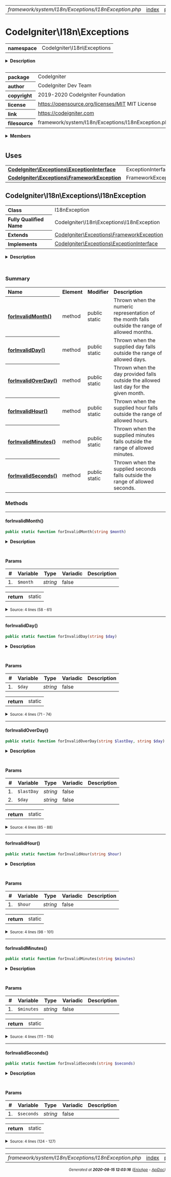 


 



<table>
<tr>
<td style="width:100%"><em>framework/system/I18n/Exceptions/I18nException.php</em></td>
<td><a href="../../../../../../../api/index.md">index</a></td>
<td><a href="../../../../../../../api/vendor/codeigniter4/framework/system/Honeypot/Honeypot.md">prev</a></td>
<td><a href="../../../../../../../api/vendor/codeigniter4/framework/system/I18n/Time.md">next</a></td>
</tr>
</table>







# CodeIgniter\I18n\Exceptions 
<table style="text-align:left">
<tr><th>namespace</th><td>CodeIgniter\I18n\Exceptions</td></tr>
</table>

<details>
<summary style="margin-bottom:12px;"><strong>Description</strong></summary>

<table>
<tr><td>
CodeIgniter
</td></tr>
</table>

<table>
<tr><td>
An open source application development framework for PHP

This content is released under the MIT License (MIT)

Copyright (c) 2014-2019 British Columbia Institute of Technology
Copyright (c) 2019-2020 CodeIgniter Foundation

Permission is hereby granted, free of charge, to any person obtaining a copy
of this software and associated documentation files (the "Software"), to deal
in the Software without restriction, including without limitation the rights
to use, copy, modify, merge, publish, distribute, sublicense, and/or sell
copies of the Software, and to permit persons to whom the Software is
furnished to do so, subject to the following conditions:

The above copyright notice and this permission notice shall be included in
all copies or substantial portions of the Software.

THE SOFTWARE IS PROVIDED "AS IS", WITHOUT WARRANTY OF ANY KIND, EXPRESS OR
IMPLIED, INCLUDING BUT NOT LIMITED TO THE WARRANTIES OF MERCHANTABILITY,
FITNESS FOR A PARTICULAR PURPOSE AND NONINFRINGEMENT. IN NO EVENT SHALL THE
AUTHORS OR COPYRIGHT HOLDERS BE LIABLE FOR ANY CLAIM, DAMAGES OR OTHER
LIABILITY, WHETHER IN AN ACTION OF CONTRACT, TORT OR OTHERWISE, ARISING FROM,
OUT OF OR IN CONNECTION WITH THE SOFTWARE OR THE USE OR OTHER DEALINGS IN
THE SOFTWARE.
</td></tr>
</table>

</details>



<table style="text-align:left">
<tr style="vertical-align:top;">
<th>package</th>
<td>CodeIgniter
</td>
</tr>
<tr style="vertical-align:top;">
<th>author</th>
<td>CodeIgniter Dev Team
</td>
</tr>
<tr style="vertical-align:top;">
<th>copyright</th>
<td>2019-2020 CodeIgniter Foundation
</td>
</tr>
<tr style="vertical-align:top;">
<th>license</th>
<td><a href="https://opensource.org/licenses/MIT">https://opensource.org/licenses/MIT</a>    MIT License
</td>
</tr>
<tr style="vertical-align:top;">
<th>link</th>
<td><a href="https://codeigniter.com">https://codeigniter.com</a>

</td>
</tr>
<tr style="vertical-align:top;">
<th>filesource</th>
<td>framework/system/I18n/Exceptions/I18nException.php
</td>
</tr>
</table>

 

<details>
<summary style="margin-bottom:12px;"><strong>Members</strong></summary>
<table>
<tr><td><a href="../../../../../../../api/vendor/codeigniter4/framework/system/I18n/Exceptions/I18nException.md">CodeIgniter\I18n\Exceptions\I18nException</a></td></tr>
</table>
</details>



 
 ## Uses

<table style="text-align:left;">
<tr>
<td>
<a href="../../../../../../../api/vendor/codeigniter4/framework/system/Exceptions/ExceptionInterface.md"><strong>CodeIgniter\Exceptions\ExceptionInterface</strong></a>
</td>
<td>ExceptionInterface</td>
</tr>
<tr>
<td>
<a href="../../../../../../../api/vendor/codeigniter4/framework/system/Exceptions/FrameworkException.md"><strong>CodeIgniter\Exceptions\FrameworkException</strong></a>
</td>
<td>FrameworkException</td>
</tr>
</table>



 
## CodeIgniter\I18n\Exceptions\I18nException

<table style="text-align:left">
<tr><th>Class</th><td>I18nException</td></tr>
<tr><th>Fully Qualified Name</th><td>CodeIgniter\I18n\Exceptions\I18nException</td></tr>
<tr><th>Extends</th><td><a href="../../../../../../../api/vendor/codeigniter4/framework/system/Exceptions/FrameworkException.md">CodeIgniter\Exceptions\FrameworkException</a></td></tr>
<tr><th>Implements</th>
<td>
<a href="../../../../../../../api/vendor/codeigniter4/framework/system/Exceptions/ExceptionInterface.md">CodeIgniter\Exceptions\ExceptionInterface</a><br>
</td>
</tr>
</table>


<details>
<summary style="margin-bottom:12px;"><strong>Description</strong></summary>

<table>
<tr><td>
I18nException
</td></tr>
</table>


</details>



<table style="text-align:left">
</table>



### Summary


<table style="text-align:left;">
<tr>
<th>Name</th>
<th>Element</th>
<th>Modifier</th>
<th>Description</th>
</tr>


<tr>
<th><a href="#forInvalidMonth"><strong>forInvalidMonth</strong>()</a></th>
<td>method</td>
<td>
public<br>static

</td>
<td>Thrown when the numeric representation of the month falls
outside the range of allowed months.</td>
</tr>
<tr>
<th><a href="#forInvalidDay"><strong>forInvalidDay</strong>()</a></th>
<td>method</td>
<td>
public<br>static

</td>
<td>Thrown when the supplied day falls outside the range
of allowed days.</td>
</tr>
<tr>
<th><a href="#forInvalidOverDay"><strong>forInvalidOverDay</strong>()</a></th>
<td>method</td>
<td>
public<br>static

</td>
<td>Thrown when the day provided falls outside the allowed
last day for the given month.</td>
</tr>
<tr>
<th><a href="#forInvalidHour"><strong>forInvalidHour</strong>()</a></th>
<td>method</td>
<td>
public<br>static

</td>
<td>Thrown when the supplied hour falls outside the
range of allowed hours.</td>
</tr>
<tr>
<th><a href="#forInvalidMinutes"><strong>forInvalidMinutes</strong>()</a></th>
<td>method</td>
<td>
public<br>static

</td>
<td>Thrown when the supplied minutes falls outside the
range of allowed minutes.</td>
</tr>
<tr>
<th><a href="#forInvalidSeconds"><strong>forInvalidSeconds</strong>()</a></th>
<td>method</td>
<td>
public<br>static

</td>
<td>Thrown when the supplied seconds falls outside the
range of allowed seconds.</td>
</tr>

</table>






### Methods


<hr>

#### forInvalidMonth()

```php
public static function forInvalidMonth(string $month)
```

<details>
<summary style="margin-bottom:12px;"><strong>Description</strong></summary>

<table>
<tr><td>
Thrown when the numeric representation of the month falls
outside the range of allowed months.
</td></tr>
</table>


</details>



<table style="text-align:left">
</table>


**Params**

<table>
<thead>
<tr>
<th>#</th>
<th>Variable</th>
<th>Type</th>
<th>Variadic</th>
<th>Description</th>
</tr>
</thead>
<tbody>

<tr>
<td>1.</td>
<td><code>$month</code></td>
<td><em>string
</em></td>
<td>false</td>
<td></td>
</tr>


</tbody>
</table>



<table>
<tr>
<th style="vertical-align:top;">return</th>
<td>static
</td>
</tr>
</table>





<details>
<summary><small>Source: 4 lines (58 - 61)</small></summary>

```php
public static function forInvalidMonth(string $month)
{
	return new static(lang('Time.invalidMonth', [$month]));
}
```

</details>


<hr>

#### forInvalidDay()

```php
public static function forInvalidDay(string $day)
```

<details>
<summary style="margin-bottom:12px;"><strong>Description</strong></summary>

<table>
<tr><td>
Thrown when the supplied day falls outside the range
of allowed days.
</td></tr>
</table>


</details>



<table style="text-align:left">
</table>


**Params**

<table>
<thead>
<tr>
<th>#</th>
<th>Variable</th>
<th>Type</th>
<th>Variadic</th>
<th>Description</th>
</tr>
</thead>
<tbody>

<tr>
<td>1.</td>
<td><code>$day</code></td>
<td><em>string
</em></td>
<td>false</td>
<td></td>
</tr>


</tbody>
</table>



<table>
<tr>
<th style="vertical-align:top;">return</th>
<td>static
</td>
</tr>
</table>





<details>
<summary><small>Source: 4 lines (71 - 74)</small></summary>

```php
public static function forInvalidDay(string $day)
{
	return new static(lang('Time.invalidDay', [$day]));
}
```

</details>


<hr>

#### forInvalidOverDay()

```php
public static function forInvalidOverDay(string $lastDay, string $day)
```

<details>
<summary style="margin-bottom:12px;"><strong>Description</strong></summary>

<table>
<tr><td>
Thrown when the day provided falls outside the allowed
last day for the given month.
</td></tr>
</table>


</details>



<table style="text-align:left">
</table>


**Params**

<table>
<thead>
<tr>
<th>#</th>
<th>Variable</th>
<th>Type</th>
<th>Variadic</th>
<th>Description</th>
</tr>
</thead>
<tbody>

<tr>
<td>1.</td>
<td><code>$lastDay</code></td>
<td><em>string
</em></td>
<td>false</td>
<td></td>
</tr>

<tr>
<td>2.</td>
<td><code>$day</code></td>
<td><em>string
</em></td>
<td>false</td>
<td></td>
</tr>


</tbody>
</table>



<table>
<tr>
<th style="vertical-align:top;">return</th>
<td>static
</td>
</tr>
</table>





<details>
<summary><small>Source: 4 lines (85 - 88)</small></summary>

```php
public static function forInvalidOverDay(string $lastDay, string $day)
{
	return new static(lang('Time.invalidOverDay', [$lastDay, $day]));
}
```

</details>


<hr>

#### forInvalidHour()

```php
public static function forInvalidHour(string $hour)
```

<details>
<summary style="margin-bottom:12px;"><strong>Description</strong></summary>

<table>
<tr><td>
Thrown when the supplied hour falls outside the
range of allowed hours.
</td></tr>
</table>


</details>



<table style="text-align:left">
</table>


**Params**

<table>
<thead>
<tr>
<th>#</th>
<th>Variable</th>
<th>Type</th>
<th>Variadic</th>
<th>Description</th>
</tr>
</thead>
<tbody>

<tr>
<td>1.</td>
<td><code>$hour</code></td>
<td><em>string
</em></td>
<td>false</td>
<td></td>
</tr>


</tbody>
</table>



<table>
<tr>
<th style="vertical-align:top;">return</th>
<td>static
</td>
</tr>
</table>





<details>
<summary><small>Source: 4 lines (98 - 101)</small></summary>

```php
public static function forInvalidHour(string $hour)
{
	return new static(lang('Time.invalidHour', [$hour]));
}
```

</details>


<hr>

#### forInvalidMinutes()

```php
public static function forInvalidMinutes(string $minutes)
```

<details>
<summary style="margin-bottom:12px;"><strong>Description</strong></summary>

<table>
<tr><td>
Thrown when the supplied minutes falls outside the
range of allowed minutes.
</td></tr>
</table>


</details>



<table style="text-align:left">
</table>


**Params**

<table>
<thead>
<tr>
<th>#</th>
<th>Variable</th>
<th>Type</th>
<th>Variadic</th>
<th>Description</th>
</tr>
</thead>
<tbody>

<tr>
<td>1.</td>
<td><code>$minutes</code></td>
<td><em>string
</em></td>
<td>false</td>
<td></td>
</tr>


</tbody>
</table>



<table>
<tr>
<th style="vertical-align:top;">return</th>
<td>static
</td>
</tr>
</table>





<details>
<summary><small>Source: 4 lines (111 - 114)</small></summary>

```php
public static function forInvalidMinutes(string $minutes)
{
	return new static(lang('Time.invalidMinutes', [$minutes]));
}
```

</details>


<hr>

#### forInvalidSeconds()

```php
public static function forInvalidSeconds(string $seconds)
```

<details>
<summary style="margin-bottom:12px;"><strong>Description</strong></summary>

<table>
<tr><td>
Thrown when the supplied seconds falls outside the
range of allowed seconds.
</td></tr>
</table>


</details>



<table style="text-align:left">
</table>


**Params**

<table>
<thead>
<tr>
<th>#</th>
<th>Variable</th>
<th>Type</th>
<th>Variadic</th>
<th>Description</th>
</tr>
</thead>
<tbody>

<tr>
<td>1.</td>
<td><code>$seconds</code></td>
<td><em>string
</em></td>
<td>false</td>
<td></td>
</tr>


</tbody>
</table>



<table>
<tr>
<th style="vertical-align:top;">return</th>
<td>static
</td>
</tr>
</table>





<details>
<summary><small>Source: 4 lines (124 - 127)</small></summary>

```php
public static function forInvalidSeconds(string $seconds)
{
	return new static(lang('Time.invalidSeconds', [$seconds]));
}
```

</details>





 


 
  




<hr>

<table>
<tr>
<td style="width:100%"><em>framework/system/I18n/Exceptions/I18nException.php</em></td>
<td><a href="../../../../../../../api/index.md">index</a></td>
<td><a href="../../../../../../../api/vendor/codeigniter4/framework/system/Honeypot/Honeypot.md">prev</a></td>
<td><a href="../../../../../../../api/vendor/codeigniter4/framework/system/I18n/Time.md">next</a></td>
<td><a href="#">top</a></td></tr>
</table>




<div style="text-align:right;">

<small>_Generated at **2020-08-15 12:03:16**_ *([EnixApp](https://github.com/enix-app) - [ApiDoc](https://github.com/enix-app/apidoc))*</small>
</div>